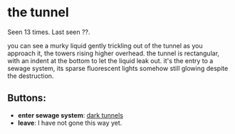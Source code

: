 # the tunnel

Seen 13 times. Last seen ??.

you can see a murky liquid gently trickling out of the tunnel as you approach it, the towers rising higher overhead. the tunnel is rectangular, with an indent at the bottom to let the liquid leak out. it's the entry to a sewage system, its sparse fluorescent lights somehow still glowing despite the destruction.

## Buttons:

- **enter sewage system**: [dark tunnels](dark-tunnels-Naecfdb.md)
- **leave**: I have not gone this way yet.
